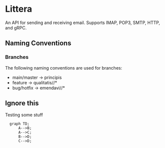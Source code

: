 # Littera

An API for sending and receiving email. Supports IMAP, POP3, SMTP, HTTP, and gRPC.

## Naming Conventions

### Branches

The following naming conventions are used for branches:

- main/master -> principis
- feature     -> qualitatis/<issue>/*
- bug/hotfix  -> emendavi/<issue>/*

## Ignore this

Testing some stuff
  
```mermaid
  graph TD;
      A-->B;
      A-->C;
      B-->D;
      C-->D;
```
